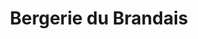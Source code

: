 ---
title: "Bergerie du Brandais"
url: /talmont-saint-hilaire/bergerie-du-brandais/
shop: fromage
---